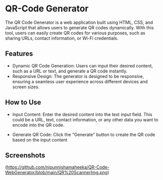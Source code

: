
# QR-Code Generator

The QR Code Generator is a web application built using HTML, CSS, and JavaScript that allows users to generate QR codes dynamically. With this tool, users can easily create QR codes for various purposes, such as sharing URLs, contact information, or Wi-Fi credentials.


## Features

- Dynamic QR Code Generation: Users can input their desired content, such as a URL or text, and generate a QR code instantly.
- Responsive Design: The generator is designed to be responsive, ensuring a seamless user experience across different devices and screen sizes.


## How to Use

- Input Content: Enter the desired content into the text input field. This could be a URL, text, contact information, or any other data you want to encode into the QR code.

- Generate QR Code: Click the "Generate" button to create the QR code based on the input content



## Screenshots

(https://github.com/nipunnishamaheeka/QR-Code-WebGenerator/blob/main/QR%20ScannerImg.png)


